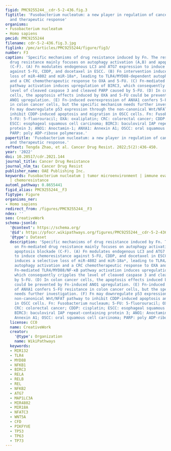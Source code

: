 ```yaml
---
figid: PMC9255244__cdr-5-2-436.fig.3
figtitle: 'Fusobacterium nucleatum: a new player in regulation of cancer development
  and therapeutic response'
organisms:
- Fusobacterium nucleatum
- Homo sapiens
pmcid: PMC9255244
filename: cdr-5-2-436.fig.3.jpg
figlink: /pmc/articles/PMC9255244/figure/fig3/
number: F3
caption: 'Specific mechanisms of drug resistance induced by Fn. The research on Fn-mediated
  drug resistance mainly focuses on autophagy activation (A,B) and apoptosis blockade
  (C-F). (A) Fn modulates endogenous LC3 and ATG7 expression to induce chemoresistance
  against 5-FU, CDDP, and docetaxel in ESCC. (B) Fn intervention induces a selective
  loss of miR-4802 and miR-18a*, leading to TLR4/MYD88-dependent autophagy activation
  and a CRC chemotherapeutic response to OXA and 5-FU. (C) Fn-mediated TLR4/MYD88/NF-κB
  pathway activation induces upregulation of BIRC3, which consequently cripples the
  level of cleaved caspase 3 and cleaved PARP caused by 5-FU. (D) In colon cancer
  cells, the apoptosis effects induced by OXA and 5-FU could be prevented by Fn-induced
  ANO1 upregulation. (E) Fn-induced overexpression of ANXA1 confers 5-FU resistance
  in colon cancer cells, but the specific mechanism needs further investigation. (F)
  Fn may downregulate p53 expression through the non-canonical Wnt/NFAT pathway to
  inhibit CDDP-induced apoptosis and migration in OSCC cells. Fn: Fusobacterium nucleaum;
  5-FU: 5-fluorouracil; OXA: oxaliplatin; CRC: colorectal cancer; CDDP: cisplatin;
  ESCC: esophageal squamous cell carcinoma; BIRC3: baculoviral IAP repeat-containing
  protein 3; ANO1: Anoctamin-1; ANXA1: Annexin A1; OSCC: oral squamous cell carcinoma;
  PARP: poly ADP-ribose polymerase.'
papertitle: 'Fusobacterium nucleatum: a new player in regulation of cancer development
  and therapeutic response.'
reftext: Tengda Zhao, et al. Cancer Drug Resist. 2022;5(2):436-450.
year: '2022'
doi: 10.20517/cdr.2021.144
journal_title: Cancer Drug Resistance
journal_nlm_ta: Cancer Drug Resist
publisher_name: OAE Publishing Inc.
keywords: Fusobacterium nucleatum | tumor microenvironment | immune evasion | metastasis
  | chemoresistance
automl_pathway: 0.8655441
figid_alias: PMC9255244__F3
figtype: Figure
organisms_ner:
- Homo sapiens
redirect_from: /figures/PMC9255244__F3
ndex: ''
seo: CreativeWork
schema-jsonld:
  '@context': https://schema.org/
  '@id': https://pfocr.wikipathways.org/figures/PMC9255244__cdr-5-2-436.fig.3.html
  '@type': Dataset
  description: 'Specific mechanisms of drug resistance induced by Fn. The research
    on Fn-mediated drug resistance mainly focuses on autophagy activation (A,B) and
    apoptosis blockade (C-F). (A) Fn modulates endogenous LC3 and ATG7 expression
    to induce chemoresistance against 5-FU, CDDP, and docetaxel in ESCC. (B) Fn intervention
    induces a selective loss of miR-4802 and miR-18a*, leading to TLR4/MYD88-dependent
    autophagy activation and a CRC chemotherapeutic response to OXA and 5-FU. (C)
    Fn-mediated TLR4/MYD88/NF-κB pathway activation induces upregulation of BIRC3,
    which consequently cripples the level of cleaved caspase 3 and cleaved PARP caused
    by 5-FU. (D) In colon cancer cells, the apoptosis effects induced by OXA and 5-FU
    could be prevented by Fn-induced ANO1 upregulation. (E) Fn-induced overexpression
    of ANXA1 confers 5-FU resistance in colon cancer cells, but the specific mechanism
    needs further investigation. (F) Fn may downregulate p53 expression through the
    non-canonical Wnt/NFAT pathway to inhibit CDDP-induced apoptosis and migration
    in OSCC cells. Fn: Fusobacterium nucleaum; 5-FU: 5-fluorouracil; OXA: oxaliplatin;
    CRC: colorectal cancer; CDDP: cisplatin; ESCC: esophageal squamous cell carcinoma;
    BIRC3: baculoviral IAP repeat-containing protein 3; ANO1: Anoctamin-1; ANXA1:
    Annexin A1; OSCC: oral squamous cell carcinoma; PARP: poly ADP-ribose polymerase.'
  license: CC0
  name: CreativeWork
  creator:
    '@type': Organization
    name: WikiPathways
  keywords:
  - MIR132
  - TLR4
  - MYD88
  - NFKB1
  - BIRC3
  - RELA
  - RELB
  - REL
  - NFKB2
  - ATG7
  - MAP1LC3A
  - MIR4802
  - MIR18A
  - NFATC3
  - WNT5A
  - CFD
  - PIKFYVE
  - TP53
  - TP63
  - TP73
---
```

